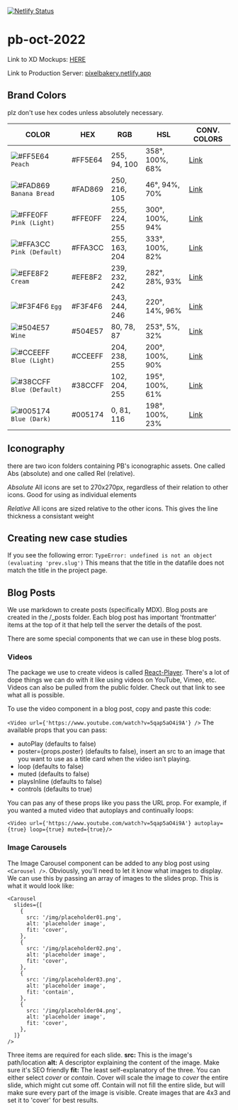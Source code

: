 [![Netlify Status](https://api.netlify.com/api/v1/badges/2f45400a-22ec-4fbf-a0e3-69be82b7aa1b/deploy-status)](https://app.netlify.com/sites/pixelbakery/deploys)

# pb-oct-2022

Link to XD Mockups: [HERE](https://xd.adobe.com/view/a95dc4ca-cea6-4af3-be90-78a0cef0a1dd-fc0e/)

Link to Production Server: [pixelbakery.netlify.app](https://pixelbakery.netlify.app)

## Brand Colors

plz don't use hex codes unless absolutely necessary.

| COLOR                                                                            | HEX     | RGB           | HSL             | CONV. COLORS                                               |
| -------------------------------------------------------------------------------- | ------- | ------------- | --------------- | ---------------------------------------------------------- |
| ![#FF5E64](https://via.placeholder.com/15/FF5E64/000000?text=+) `Peach`          | #FF5E64 | 255, 94, 100  | 358°, 100%, 68% | [Link](https://convertingcolors.com/hex-color-ED6969.html) |
| ![#FAD869](https://via.placeholder.com/15/FAD869/000000?text=+) `Banana Bread`   | #FAD869 | 250, 216, 105 | 46°, 94%, 70%   | [Link](https://convertingcolors.com/hex-color-F5D77A.html) |
| ![#FFE0FF](https://via.placeholder.com/15/FFE0FF/000000?text=+) `Pink (Light)`   | #FFE0FF | 255, 224, 255 | 300°, 100%, 94% | [Link](https://convertingcolors.com/hex-color-FFE0FF.html) |
| ![#FFA3CC](https://via.placeholder.com/15/FFA3CC/000000?text=+) `Pink (Default)` | #FFA3CC | 255, 163, 204 | 333°, 100%, 82% | [Link](https://convertingcolors.com/hex-color-F2A8CA.html) |
| ![#EFE8F2](https://via.placeholder.com/15/EFE8F2/000000?text=+) `Cream`          | #EFE8F2 | 239, 232, 242 | 282°, 28%, 93%  | [Link](https://convertingcolors.com/hex-color-EFE8F2.html) |
| ![#F3F4F6](https://via.placeholder.com/15/F3F4F6/000000?text=+) `Egg`            | #F3F4F6 | 243, 244, 246 | 220°, 14%, 96%  | [Link](https://convertingcolors.com/hex-color-F3F4F6.html) |
| ![#504E57](https://via.placeholder.com/15/504E57/000000?text=+) `Wine`           | #504E57 | 80, 78, 87    | 253°, 5%, 32%   | [Link](https://convertingcolors.com/hex-color-504E57.html) |
| ![#CCEEFF](https://via.placeholder.com/15/CCEEFF/000000?text=+) `Blue (Light)`   | #CCEEFF | 204, 238, 255 | 200°, 100%, 90% | [Link](https://convertingcolors.com/hex-color-CCEEFF.html) |
| ![#38CCFF](https://via.placeholder.com/15/38CCFF/000000?text=+) `Blue (Default)` | #38CCFF | 102, 204, 255 | 195°, 100%, 61% | [Link](https://convertingcolors.com/hex-color-66CCFF.html) |
| ![#005174](https://via.placeholder.com/15/005174/000000?text=+) `Blue (Dark)`    | #005174 | 0, 81, 116    | 198°, 100%, 23% | [Link](https://convertingcolors.com/hex-color-045171.html) |

## Iconography

there are two icon folders containing PB's iconographic assets. One called Abs (absolute) and one called Rel (relative).

_Absolute_
All icons are set to 270x270px, regardless of their relation to other icons. Good for using as individual elements

_Relative_
All icons are sized relative to the other icons. This gives the line thickness a consistant weight

## Creating new case studies

If you see the following error:
`TypeError: undefined is not an object (evaluating 'prev.slug')`
This means that the title in the datafile does not match the title in the project page.

## Blog Posts

We use markdown to create posts (specifically MDX). Blog posts are created in the /\_posts folder. Each blog post has important 'frontmatter' items at the top of it that help tell the server the details of the post.

There are some special components that we can use in these blog posts.

### Videos

The package we use to create videos is called [React-Player](https://github.com/CookPete/react-player). There's a lot of dope things we can do with it like using videos on YouTube, Vimeo, etc. Videos can also be pulled from the public folder. Check out that link to see what all is possible.

To use the video component in a blog post, copy and paste this code:

`<Video url={'https://www.youtube.com/watch?v=5qap5aO4i9A'} />`
The available props that you can pass:

- autoPlay (defaults to false)
- poster={props.poster} (defaults to false), insert an src to an image that you want to use as a title card when the video isn't playing.
- loop (defaults to false)
- muted (defaults to false)
- playsInline (defaults to false)
- controls (defaults to true)

You can pas any of these props like you pass the URL prop. For example, if you wanted a muted video that autoplays and continually loops:

`<Video url={'https://www.youtube.com/watch?v=5qap5aO4i9A'} autoplay={true} loop={true} muted={true}/>`

### Image Carousels

The Image Carousel component can be added to any blog post using `<Carousel />`. Obviously, you'll need to let it know what images to display. We can use this by passing an array of images to the slides prop. This is what it would look like:

```
<Carousel
  slides={[
    {
      src: '/img/placeholder01.png',
      alt: 'placeholder image',
      fit: 'cover',
    },
    {
      src: '/img/placeholder02.png',
      alt: 'placeholder image',
      fit: 'cover',
    },
    {
      src: '/img/placeholder03.png',
      alt: 'placeholder image',
      fit: 'contain',
    },
    {
      src: '/img/placeholder04.png',
      alt: 'placeholder image',
      fit: 'cover',
    },
  ]}
/>
```

Three items are required for each slide.
**src:** This is the image's path/location
**alt:** A descriptor explaining the content of the image. Make sure it's SEO friendly
**fit:** The least self-explanatory of the three. You can either select _cover_ or _contain_. Cover will scale the image to _cover_ the entire slide, which might cut some off. Contain will not fill the entire slide, but will make sure every part of the image is visible. Create images that are 4x3 and set it to 'cover' for best results.
